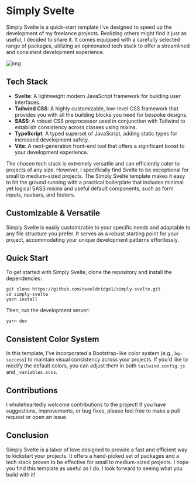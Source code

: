 # Simply Svelte

Simply Svelte is a quick-start template I've designed to speed up the development of my freelance projects. Realizing others might find it just as useful, I decided to share it. It comes equipped with a carefully selected range of packages, utilizing an opinionated tech stack to offer a streamlined and consistent development experience.

![img](https://cwooldridge1-readme-images.s3.us-west-2.amazonaws.com/simple-svelte.png)

## Tech Stack

- **Svelte**: A lightweight modern JavaScript framework for building user interfaces.
- **Tailwind CSS**: A highly customizable, low-level CSS framework that provides you with all the building blocks you need for bespoke designs.
- **SASS**: A robust CSS preprocessor used in conjunction with Tailwind to establish consistency across classes using mixins.
- **TypeScript**: A typed superset of JavaScript, adding static types for increased development safety.
- **Vite**: A next-generation front-end tool that offers a significant boost to your development experience.

The chosen tech stack is extremely versatile and can efficiently cater to projects of any size. However, I specifically find Svelte to be exceptional for small to medium-sized projects. The Simply Svelte template makes it easy to hit the ground running with a practical boilerplate that includes minimal yet logical SASS mixins and useful default components, such as form inputs, navbars, and footers.

## Customizable & Versatile

Simply Svelte is easily customizable to your specific needs and adaptable to any file structure you prefer. It serves as a robust starting point for your project, accommodating your unique development patterns effortlessly.

## Quick Start

To get started with Simply Svelte, clone the repository and install the dependencies:

```
git clone https://github.com/cwooldridge1/simply-svelte.git
cd simply-svelte
yarn install
```

Then, run the development server:

```
yarn dev
```

## Consistent Color System

In this template, I've incorporated a Bootstrap-like color system (e.g., `bg-success`) to maintain visual consistency across your projects. If you'd like to modify the default colors, you can adjust them in both `tailwind.config.js` and `_variables.scss`.

## Contributions

I wholeheartedly welcome contributions to the project! If you have suggestions, improvements, or bug fixes, please feel free to make a pull request or open an issue.

## Conclusion

Simply Svelte is a labor of love designed to provide a fast and efficient way to kickstart your projects. It offers a hand-picked set of packages and a tech stack proven to be effective for small to medium-sized projects. I hope you find this template as useful as I do. I look forward to seeing what you build with it!
